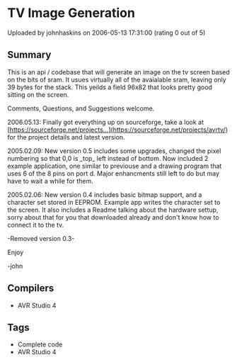 # TV Image Generation

Uploaded by johnhaskins on 2006-05-13 17:31:00 (rating 0 out of 5)

## Summary

This is an api / codebase that will generate an image on the tv screen based on the bits of sram. It usues virtually all of the avaialable sram, leaving only 39 bytes for the stack. This yeilds a field 96x82 that looks pretty good sitting on the screen.


Comments, Questions, and Suggestions welcome.


2006.05.13: Finally got everything up on sourceforge, take a look at [https://sourceforge.net/projects...](https://sourceforge.net/projects/avrtv/) for the project details and latest version.


2005.02.09: New version 0.5 includes some upgrades, changed the pixel numbering so that 0,0 is \_top\_ left instead of bottom. Now included 2 example application, one similar to previouse and a drawing program that uses 6 of the 8 pins on port d. Major enhancments still left to do but may have to wait a while for them.


2005.02.06: New version 0.4 includes basic bitmap support, and a character set stored in EEPROM. Example app writes the character set to the screen. It also includes a Readme talking about the hardware settup, sorry about that for you that downloaded already and don't know how to connect it to the tv.


-Removed version 0.3-


Enjoy


-john

## Compilers

- AVR Studio 4

## Tags

- Complete code
- AVR Studio 4
